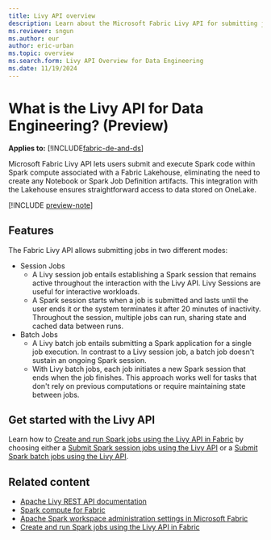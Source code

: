 ```yaml
---
title: Livy API overview
description: Learn about the Microsoft Fabric Livy API for submitting jobs to Spark
ms.reviewer: sngun
ms.author: eur
author: eric-urban
ms.topic: overview
ms.search.form: Livy API Overview for Data Engineering
ms.date: 11/19/2024
---
```


# What is the Livy API for Data Engineering? (Preview)

**Applies to:** [!INCLUDE[fabric-de-and-ds](includes/fabric-de-ds.md)]

Microsoft Fabric Livy API lets users submit and execute Spark code within Spark compute associated with a Fabric Lakehouse, eliminating the need to create any Notebook or Spark Job Definition artifacts. This integration with the Lakehouse ensures straightforward access to data stored on OneLake.

[!INCLUDE [preview-note](../includes/feature-preview-note.md)]

## Features

The Fabric Livy API allows submitting jobs in two different modes:

- Session Jobs
  - A Livy session job entails establishing a Spark session that remains active throughout the interaction with the Livy API. Livy Sessions are useful for interactive workloads.
  - A Spark session starts when a job is submitted and lasts until the user ends it or the system terminates it after 20 minutes of inactivity. Throughout the session, multiple jobs can run, sharing state and cached data between runs.
- Batch Jobs
  - A Livy batch job entails submitting a Spark application for a single job execution. In contrast to a Livy session job, a batch job doesn't sustain an ongoing Spark session.
  - With Livy batch jobs, each job initiates a new Spark session that ends when the job finishes. This approach works well for tasks that don't rely on previous computations or require maintaining state between jobs.

## Get started with the Livy API

Learn how to [Create and run Spark jobs using the Livy API in Fabric](get-started-api-livy.md) by choosing either a [Submit Spark session jobs using the Livy API](get-started-api-livy-session.md) or a [Submit Spark batch jobs using the Livy API](get-started-api-livy-batch.md).

## Related content

- [Apache Livy REST API documentation](https://livy.incubator.apache.org/docs/latest/rest-api.html)
- [Spark compute for Fabric](spark-compute.md)
- [Apache Spark workspace administration settings in Microsoft Fabric](workspace-admin-settings.md)
- [Create and run Spark jobs using the Livy API in Fabric](get-started-api-livy.md)
